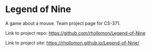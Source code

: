 # Legend of Nine

A game about a mouse. Team project page for CS-371.

Link to project repo: https://github.com/rhollomon/Legend-of-Nine

Link to project site: https://rhollomon.github.io/Legend-of-Nine/
